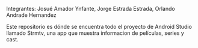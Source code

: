 Integrantes: Josué Amador Ynfante, Jorge Estrada Estrada, Orlando Andrade Hernandez

Este repositorio es dónde se encuentra todo el proyecto de Android Studio llamado Strmtv, una app que muestra informacion de películas, series y cast. 
